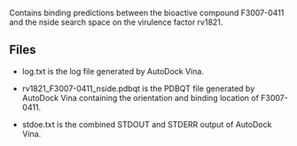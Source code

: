 Contains binding predictions between the bioactive compound F3007-0411 and the nside search space on the virulence factor rv1821.

## Files

- log.txt is the log file generated by AutoDock Vina.

- rv1821_F3007-0411_nside.pdbqt is the PDBQT file generated by AutoDock Vina containing the orientation and binding location of F3007-0411.

- stdoe.txt is the combined STDOUT and STDERR output of AutoDock Vina.

